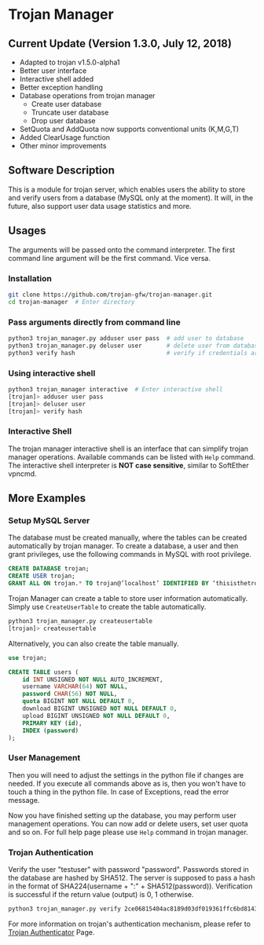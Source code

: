 # Trojan Manager

## Current Update (Version 1.3.0, July 12, 2018)
- Adapted to trojan v1.5.0-alpha1
- Better user interface
- Interactive shell added
- Better exception handling
- Database operations from trojan manager
    - Create user database
    - Truncate user database
    - Drop user database
- SetQuota and AddQuota now supports conventional units (K,M,G,T)
- Added ClearUsage function
- Other minor improvements

## Software Description

This is a module for trojan server, which enables users the ability to store and verify users from a database (MySQL only at the moment). It will, in the future, also support user data usage statistics and more.

## Usages

The arguments will be passed onto the command interpreter. The first command line argument will be the first command. Vice versa.

### Installation

```bash
git clone https://github.com/trojan-gfw/trojan-manager.git
cd trojan-manager  # Enter directory
```

### Pass arguments directly from command line

```bash
python3 trojan_manager.py adduser user pass  # add user to database
python3 trojan_manager.py deluser user       # delete user from database
python3 verify hash                          # verify if credentials are valid
```

### Using interactive shell

```bash
python3 trojan_manager interactive  # Enter interactive shell
[trojan]> adduser user pass
[trojan]> deluser user
[trojan]> verify hash
```

### Interactive Shell

The trojan manager interactive shell is an interface that can simplify trojan manager operations. Available commands can be listed with `Help` command. The interactive shell interpreter is **NOT case sensitive**, similar to SoftEther vpncmd.

## More Examples

### Setup MySQL Server

The database must be created manually, where the tables can be created automatically by trojan manager. To create a database, a user and then grant privileges, use the following commands in MySQL with root privilege.

```sql
CREATE DATABASE trojan;
CREATE USER trojan;
GRANT ALL ON trojan.* TO trojan@’localhost’ IDENTIFIED BY ‘thisisthetrojandbpassword’;
```

Trojan Manager can create a table to store user information automatically. Simply use `CreateUserTable` to create the table automatically.

```bash
python3 trojan_manager.py createusertable
[trojan]> createusertable
```

Alternatively, you can also create the table manually.

```sql
use trojan;

CREATE TABLE users (
    id INT UNSIGNED NOT NULL AUTO_INCREMENT,
    username VARCHAR(64) NOT NULL,
    password CHAR(56) NOT NULL,
    quota BIGINT NOT NULL DEFAULT 0,
    download BIGINT UNSIGNED NOT NULL DEFAULT 0,
    upload BIGINT UNSIGNED NOT NULL DEFAULT 0,
    PRIMARY KEY (id),
    INDEX (password)
);
```

### User Management

Then you will need to adjust the settings in the python file if changes are needed. If you execute all commands above as is, then you won't have to touch a thing in the python file. In case of Exceptions, read the error message.

Now you have finished setting up the database, you may perform user management operations. You can now add or delete users, set user quota and so on. For full help page please use `Help` command in trojan manager.

### Trojan Authentication

Verify the user "testuser" with password "password". Passwords stored in the database are hashed by SHA512. The server is supposed to pass a hash in the format of SHA224(username + ":" + SHA512(password)). Verification is successful if the return value (output) is 0, 1 otherwise.

```bash
python3 trojan_manager.py verify 2ce06815404ac8189d03df019361ffc6bd814384dea53bc1a66d135f
```

For more information on trojan's authentication mechanism, please refer to [Trojan Authenticator](https://github.com/trojan-gfw/trojan/blob/dev/docs/authenticator.md) Page.

